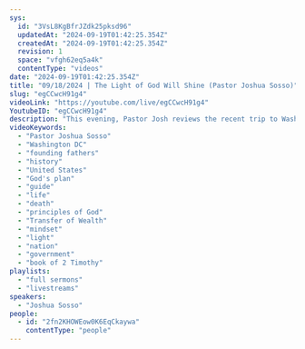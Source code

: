 ```yaml
---
sys:
  id: "3VsL8KgBfrJZdk25pksd96"
  updatedAt: "2024-09-19T01:42:25.354Z"
  createdAt: "2024-09-19T01:42:25.354Z"
  revision: 1
  space: "vfgh62eq5a4k"
  contentType: "videos"
date: "2024-09-19T01:42:25.354Z"
title: "09/18/2024 | The Light of God Will Shine (Pastor Joshua Sosso)"
slug: "egCCwcH91g4"
videoLink: "https://youtube.com/live/egCCwcH91g4"
YoutubeID: "egCCwcH91g4"
description: "This evening, Pastor Josh reviews the recent trip to Washington DC and how intricate our founding fathers were including God in everything they did. He speaks on how we need to be aware of the things we are following because they will guide us to life or death. Sometimes it can be a false narrative or an ungodly principle that we are following without us even knowing about it. With the Transfer of Wealth, we need to get out of our own ways of thinking. The things that God gives us can be something that completely changes the industry that God has called us to be in. We are constantly in a mission field so we need to be able to hear the Holy Spirit at all times. The Church needs to prepared to be a light in every area we are called to.\n"
videoKeywords:
  - "Pastor Joshua Sosso"
  - "Washington DC"
  - "founding fathers"
  - "history"
  - "United States"
  - "God's plan"
  - "guide"
  - "life"
  - "death"
  - "principles of God"
  - "Transfer of Wealth"
  - "mindset"
  - "light"
  - "nation"
  - "government"
  - "book of 2 Timothy"
playlists:
  - "full sermons"
  - "livestreams"
speakers:
  - "Joshua Sosso"
people:
  - id: "2fn2KHOWEow0K6EqCkaywa"
    contentType: "people"
---
```

